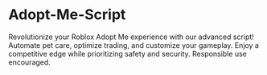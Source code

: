 # Adopt-Me-Script
Revolutionize your Roblox Adopt Me experience with our advanced script! Automate pet care, optimize trading, and customize your gameplay. Enjoy a competitive edge while prioritizing safety and security. Responsible use encouraged.
